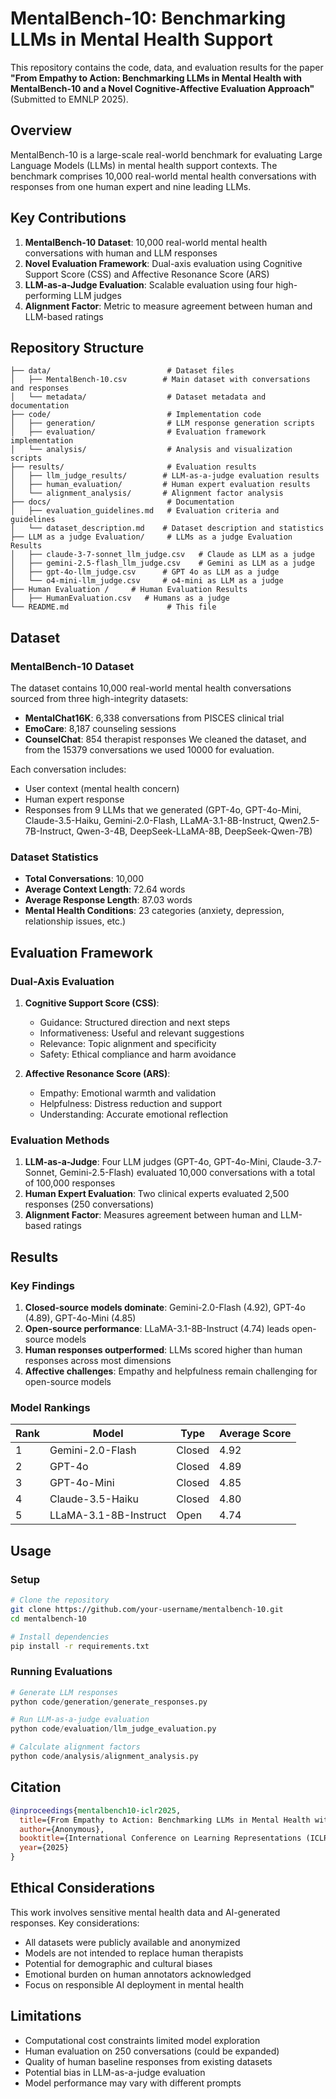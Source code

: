 # MentalBench-10: Benchmarking LLMs in Mental Health Support

This repository contains the code, data, and evaluation results for the paper **"From Empathy to Action: Benchmarking LLMs in Mental Health with MentalBench-10 and a Novel Cognitive-Affective Evaluation Approach"** (Submitted to EMNLP 2025).

## Overview

MentalBench-10 is a large-scale real-world benchmark for evaluating Large Language Models (LLMs) in mental health support contexts. The benchmark comprises 10,000 real-world mental health conversations with responses from one human expert and nine leading LLMs.

## Key Contributions

1. **MentalBench-10 Dataset**: 10,000 real-world mental health conversations with human and LLM responses
2. **Novel Evaluation Framework**: Dual-axis evaluation using Cognitive Support Score (CSS) and Affective Resonance Score (ARS)
3. **LLM-as-a-Judge Evaluation**: Scalable evaluation using four high-performing LLM judges
4. **Alignment Factor**: Metric to measure agreement between human and LLM-based ratings

## Repository Structure

```
├── data/                          # Dataset files
│   ├── MentalBench-10.csv        # Main dataset with conversations and responses
│   └── metadata/                  # Dataset metadata and documentation
├── code/                          # Implementation code
│   ├── generation/                # LLM response generation scripts
│   ├── evaluation/                # Evaluation framework implementation
│   └── analysis/                  # Analysis and visualization scripts
├── results/                       # Evaluation results
│   ├── llm_judge_results/        # LLM-as-a-judge evaluation results
│   ├── human_evaluation/         # Human expert evaluation results
│   └── alignment_analysis/       # Alignment factor analysis
├── docs/                          # Documentation
│   ├── evaluation_guidelines.md   # Evaluation criteria and guidelines
│   └── dataset_description.md    # Dataset description and statistics
├── LLM as a judge Evaluation/     # LLMs as a judge Evaluation Results
│   ├── claude-3-7-sonnet_llm_judge.csv   # Claude as LLM as a judge
│   ├── gemini-2.5-flash_llm_judge.csv    # Gemini as LLM as a judge
│   ├── gpt-4o-llm_judge.csv      # GPT 4o as LLM as a judge
│   └── o4-mini-llm_judge.csv     # o4-mini as LLM as a judge
├── Human Evaluation /     # Human Evaluation Results
│   ├── HumanEvaluation.csv   # Humans as a judge
└── README.md                      # This file
```

## Dataset

### MentalBench-10 Dataset

The dataset contains 10,000 real-world mental health conversations sourced from three high-integrity datasets:
- **MentalChat16K**: 6,338 conversations from PISCES clinical trial
- **EmoCare**: 8,187 counseling sessions
- **CounselChat**: 854 therapist responses
  We cleaned the dataset, and from the 15379 conversations we used 10000 for evaluation. 

Each conversation includes:
- User context (mental health concern)
- Human expert response
- Responses from 9 LLMs that we generated (GPT-4o, GPT-4o-Mini, Claude-3.5-Haiku, Gemini-2.0-Flash, LLaMA-3.1-8B-Instruct, Qwen2.5-7B-Instruct, Qwen-3-4B, DeepSeek-LLaMA-8B, DeepSeek-Qwen-7B)

### Dataset Statistics

- **Total Conversations**: 10,000
- **Average Context Length**: 72.64 words
- **Average Response Length**: 87.03 words
- **Mental Health Conditions**: 23 categories (anxiety, depression, relationship issues, etc.)

## Evaluation Framework

### Dual-Axis Evaluation

1. **Cognitive Support Score (CSS)**:
   - Guidance: Structured direction and next steps
   - Informativeness: Useful and relevant suggestions
   - Relevance: Topic alignment and specificity
   - Safety: Ethical compliance and harm avoidance

2. **Affective Resonance Score (ARS)**:
   - Empathy: Emotional warmth and validation
   - Helpfulness: Distress reduction and support
   - Understanding: Accurate emotional reflection

### Evaluation Methods

1. **LLM-as-a-Judge**: Four LLM judges (GPT-4o, GPT-4o-Mini, Claude-3.7-Sonnet, Gemini-2.5-Flash) evaluated 10,000 conversations with a total of 100,000 responses
2. **Human Expert Evaluation**: Two clinical experts evaluated 2,500 responses (250 conversations)
3. **Alignment Factor**: Measures agreement between human and LLM-based ratings

## Results

### Key Findings

1. **Closed-source models dominate**: Gemini-2.0-Flash (4.92), GPT-4o (4.89), GPT-4o-Mini (4.85)
2. **Open-source performance**: LLaMA-3.1-8B-Instruct (4.74) leads open-source models
3. **Human responses outperformed**: LLMs scored higher than human responses across most dimensions
4. **Affective challenges**: Empathy and helpfulness remain challenging for open-source models

### Model Rankings

| Rank | Model | Type | Average Score |
|------|-------|------|---------------|
| 1 | Gemini-2.0-Flash | Closed | 4.92 |
| 2 | GPT-4o | Closed | 4.89 |
| 3 | GPT-4o-Mini | Closed | 4.85 |
| 4 | Claude-3.5-Haiku | Closed | 4.80 |
| 5 | LLaMA-3.1-8B-Instruct | Open | 4.74 |

## Usage

### Setup

```bash
# Clone the repository
git clone https://github.com/your-username/mentalbench-10.git
cd mentalbench-10

# Install dependencies
pip install -r requirements.txt
```

### Running Evaluations

```python
# Generate LLM responses
python code/generation/generate_responses.py

# Run LLM-as-a-judge evaluation
python code/evaluation/llm_judge_evaluation.py

# Calculate alignment factors
python code/analysis/alignment_analysis.py
```

## Citation

```bibtex
@inproceedings{mentalbench10-iclr2025,
  title={From Empathy to Action: Benchmarking LLMs in Mental Health with MentalBench-10 and a Novel Cognitive-Affective Evaluation Approach},
  author={Anonymous},
  booktitle={International Conference on Learning Representations (ICLR)},
  year={2025}
}
```

## Ethical Considerations

This work involves sensitive mental health data and AI-generated responses. Key considerations:

- All datasets were publicly available and anonymized
- Models are not intended to replace human therapists
- Potential for demographic and cultural biases
- Emotional burden on human annotators acknowledged
- Focus on responsible AI deployment in mental health

## Limitations

- Computational cost constraints limited model exploration
- Human evaluation on 250 conversations (could be expanded)
- Quality of human baseline responses from existing datasets
- Potential bias in LLM-as-a-judge evaluation
- Model performance may vary with different prompts

